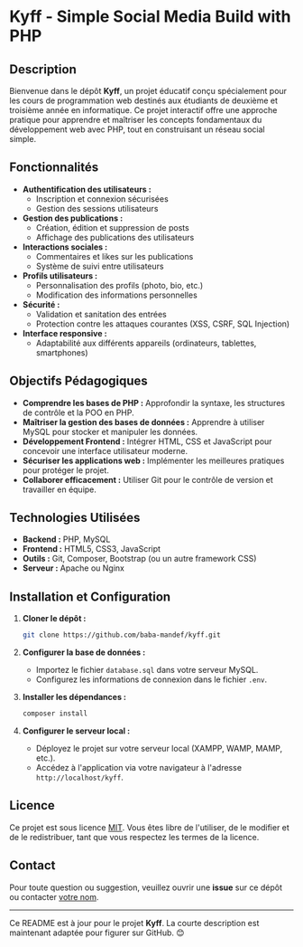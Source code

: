 # **Kyff - Simple Social Media Build with PHP**

## **Description**

Bienvenue dans le dépôt **Kyff**, un projet éducatif conçu spécialement pour les cours de programmation web destinés aux étudiants de deuxième et troisième année en informatique. Ce projet interactif offre une approche pratique pour apprendre et maîtriser les concepts fondamentaux du développement web avec PHP, tout en construisant un réseau social simple.

## **Fonctionnalités**

- **Authentification des utilisateurs :**
  - Inscription et connexion sécurisées
  - Gestion des sessions utilisateurs
- **Gestion des publications :**
  - Création, édition et suppression de posts
  - Affichage des publications des utilisateurs
- **Interactions sociales :**
  - Commentaires et likes sur les publications
  - Système de suivi entre utilisateurs
- **Profils utilisateurs :**
  - Personnalisation des profils (photo, bio, etc.)
  - Modification des informations personnelles
- **Sécurité :**
  - Validation et sanitation des entrées
  - Protection contre les attaques courantes (XSS, CSRF, SQL Injection)
- **Interface responsive :**
  - Adaptabilité aux différents appareils (ordinateurs, tablettes, smartphones)

## **Objectifs Pédagogiques**

- **Comprendre les bases de PHP :** Approfondir la syntaxe, les structures de contrôle et la POO en PHP.
- **Maîtriser la gestion des bases de données :** Apprendre à utiliser MySQL pour stocker et manipuler les données.
- **Développement Frontend :** Intégrer HTML, CSS et JavaScript pour concevoir une interface utilisateur moderne.
- **Sécuriser les applications web :** Implémenter les meilleures pratiques pour protéger le projet.
- **Collaborer efficacement :** Utiliser Git pour le contrôle de version et travailler en équipe.

## **Technologies Utilisées**

- **Backend :** PHP, MySQL
- **Frontend :** HTML5, CSS3, JavaScript
- **Outils :** Git, Composer, Bootstrap (ou un autre framework CSS)
- **Serveur :** Apache ou Nginx

## **Installation et Configuration**

1. **Cloner le dépôt :**
   ```bash
   git clone https://github.com/baba-mandef/kyff.git
   ```
2. **Configurer la base de données :**
   - Importez le fichier `database.sql` dans votre serveur MySQL.
   - Configurez les informations de connexion dans le fichier `.env`.

3. **Installer les dépendances :**
   ```bash
   composer install
   ```
4. **Configurer le serveur local :**
   - Déployez le projet sur votre serveur local (XAMPP, WAMP, MAMP, etc.).
   - Accédez à l'application via votre navigateur à l'adresse `http://localhost/kyff`.

## **Licence**

Ce projet est sous licence [MIT](LICENSE). Vous êtes libre de l'utiliser, de le modifier et de le redistribuer, tant que vous respectez les termes de la licence.

## **Contact**

Pour toute question ou suggestion, veuillez ouvrir une **issue** sur ce dépôt ou contacter [votre nom](mailto:votre.email@example.com).

---

Ce README est à jour pour le projet **Kyff**. La courte description est maintenant adaptée pour figurer sur GitHub. 😊
